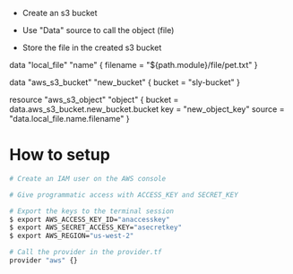 
- Create an s3 bucket

- Use "Data" source to call the object (file)

- Store the file in the created s3 bucket


data "local_file" "name" {
  filename = "${path.module}/file/pet.txt"
}

data "aws_s3_bucket" "new_bucket" {
  bucket = "sly-bucket"
}

resource "aws_s3_object" "object" {
  bucket = data.aws_s3_bucket.new_bucket.bucket
  key    = "new_object_key"
  source = "data.local_file.name.filename"
}
# How to setup
```sh
# Create an IAM user on the AWS console

# Give programmatic access with ACCESS_KEY and SECRET_KEY

# Export the keys to the terminal session
$ export AWS_ACCESS_KEY_ID="anaccesskey"
$ export AWS_SECRET_ACCESS_KEY="asecretkey"
$ export AWS_REGION="us-west-2"

# Call the provider in the provider.tf
provider "aws" {}

```
